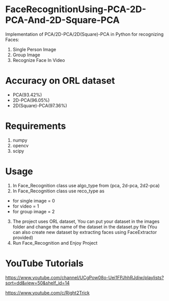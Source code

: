 # FaceRecognitionUsing-PCA-2D-PCA-And-2D-Square-PCA
Implementation of PCA/2D-PCA/2D(Square)-PCA in Python for recognizing Faces:
1. Single Person Image
2. Group Image
3. Recognize Face In Video
# Accuracy on ORL dataset
  - PCA(93.42%)
  - 2D-PCA(96.05%)
  - 2D(Square)-PCA(97.36%)
# Requirements
1. numpy
2. opencv
3. scipy
# Usage
1. In Face_Recognition class use algo_type from (pca, 2d-pca, 2d2-pca)
2. In Face_Recognition class use reco_type as
  - for single image = 0
  - for video = 1
  - for group image = 2
3. The project uses ORL dataset, You can put your dataset in the images folder and change the name of the dataset in the dataset.py file
    (You can also create new dataset by extracting faces using FaceExtractor provided)
4. Run Face_Recognition and Enjoy Project
# YouTube Tutorials
https://www.youtube.com/channel/UCgPow08o-Uei1FPJhhRJdiw/playlists?sort=dd&view=50&shelf_id=14

https://www.youtube.com/c/Right2Trick
